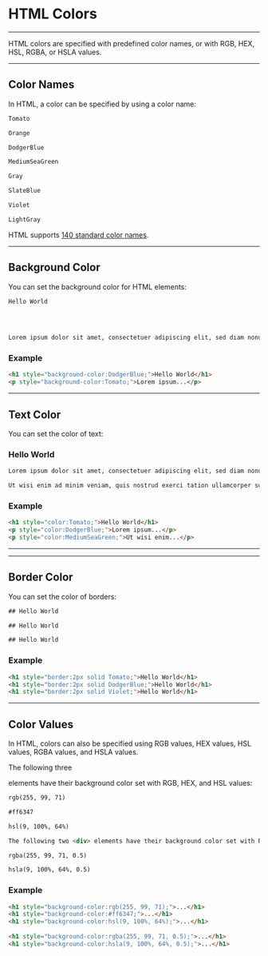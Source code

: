 ﻿# HTML Colors

----------

HTML colors are specified with predefined color names, or with RGB, HEX, HSL, RGBA, or HSLA values.

----------

## Color Names

In HTML, a color can be specified by using a color name:

```HTML
Tomato

Orange

DodgerBlue

MediumSeaGreen

Gray

SlateBlue

Violet

LightGray
```

HTML supports [140 standard color names](https://www.w3schools.com/colors/colors_names.asp).

----------

## Background Color

You can set the background color for HTML elements:

```HTML
Hello World

  

  
Lorem ipsum dolor sit amet, consectetuer adipiscing elit, sed diam nonummy nibh euismod tincidunt ut laoreet dolore magna aliquam erat volutpat. Ut wisi enim ad minim veniam, quis nostrud exerci tation ullamcorper suscipit lobortis nisl ut aliquip ex ea commodo consequat.  
```  

### Example

```HTML
<h1 style="background-color:DodgerBlue;">Hello World</h1>  
<p style="background-color:Tomato;">Lorem ipsum...</p>
```

----------

## Text Color

You can set the color of text:

### Hello World

```HTML
Lorem ipsum dolor sit amet, consectetuer adipiscing elit, sed diam nonummy nibh euismod tincidunt ut laoreet dolore magna aliquam erat volutpat.

Ut wisi enim ad minim veniam, quis nostrud exerci tation ullamcorper suscipit lobortis nisl ut aliquip ex ea commodo consequat.
```

### Example

```HTML
<h1 style="color:Tomato;">Hello World</h1>  
<p style="color:DodgerBlue;">Lorem ipsum...</p>  
<p style="color:MediumSeaGreen;">Ut wisi enim...</p>
```

----------

----------

## Border Color

You can set the color of borders:

```HTML
## Hello World

## Hello World

## Hello World
```

### Example

```HTML
<h1 style="border:2px solid Tomato;">Hello World</h1>  
<h1 style="border:2px solid DodgerBlue;">Hello World</h1>  
<h1 style="border:2px solid Violet;">Hello World</h1>
```

----------

## Color Values

In HTML, colors can also be specified using RGB values, HEX values, HSL values, RGBA values, and HSLA values.

The following three <div> elements have their background color set with RGB, HEX, and HSL values:
```HTML
rgb(255, 99, 71)

#ff6347

hsl(9, 100%, 64%)

The following two <div> elements have their background color set with RGBA and HSLA values, which adds an Alpha channel to the color (here we have 50% transparency):

rgba(255, 99, 71, 0.5)

hsla(9, 100%, 64%, 0.5)
```

### Example

```HTML
<h1 style="background-color:rgb(255, 99, 71);">...</h1>  
<h1 style="background-color:#ff6347;">...</h1>  
<h1 style="background-color:hsl(9, 100%, 64%);">...</h1>  
  
<h1 style="background-color:rgba(255, 99, 71, 0.5);">...</h1>  
<h1 style="background-color:hsla(9, 100%, 64%, 0.5);">...</h1>
```